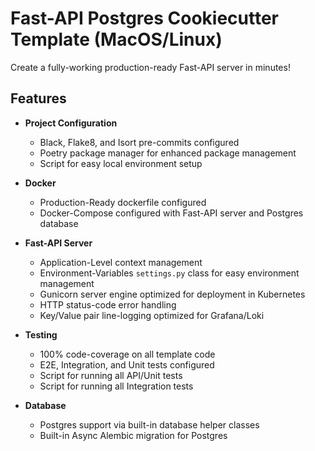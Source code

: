 # Fast-API Postgres Cookiecutter Template (MacOS/Linux)
Create a fully-working production-ready Fast-API server in minutes!

## Features

* **Project Configuration**
    * Black, Flake8, and Isort pre-commits configured
    * Poetry package manager for enhanced package management
    * Script for easy local environment setup
  
* **Docker**
    * Production-Ready dockerfile configured
    * Docker-Compose configured with Fast-API server and Postgres database
    
* **Fast-API Server**
    * Application-Level context management 
    * Environment-Variables `settings.py` class for easy environment management 
    * Gunicorn server engine optimized for deployment in Kubernetes
    * HTTP status-code error handling
    * Key/Value pair line-logging optimized for Grafana/Loki

* **Testing**
    * 100% code-coverage on all template code
    * E2E, Integration, and Unit tests configured
    * Script for running all API/Unit tests
    * Script for running all Integration tests
  
* **Database** 
    * Postgres support via built-in database helper classes
    * Built-in Async Alembic migration for Postgres

